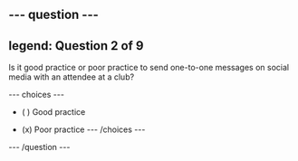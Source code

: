 --- question ---
---
legend: Question 2 of 9
---

Is it good practice or poor practice to send one-to-one messages on social media with an attendee at a club?

--- choices ---
- ( ) Good practice

- (x) Poor practice
--- /choices ---

--- /question ---
